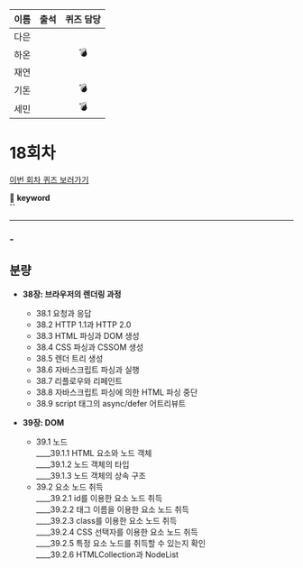 |이름|출석|퀴즈 담당|
|:--:|:--:|:--:|
|다은|||
|하온||💣|
|재연|||
|기돈||💣|
|세민||💣|

# 18회차
<a href="https://github.com/ooheunda/how-to-enjoy/issues/18">이번 회차 퀴즈 보러가기</a>  

📌 **keyword**  
    **``**

<hr> 

### - 
  

## 분량

- **38장: 브라우저의 렌더링 과정**
  - 38.1 요청과 응답
  - 38.2 HTTP 1.1과 HTTP 2.0
  - 38.3 HTML 파싱과 DOM 생성
  - 38.4 CSS 파싱과 CSSOM 생성
  - 38.5 렌더 트리 생성
  - 38.6 자바스크립트 파싱과 실행
  - 38.7 리플로우와 리페인트
  - 38.8 자바스크립트 파싱에 의한 HTML 파싱 중단
  - 38.9 script 태그의 async/defer 어트리뷰트

- **39장: DOM**
  - 39.1 노드  
    ____39.1.1 HTML 요소와 노드 객체  
    ____39.1.2 노드 객체의 타입  
    ____39.1.3 노드 객체의 상속 구조  
  - 39.2 요소 노드 취득  
    ____39.2.1 id를 이용한 요소 노드 취득  
    ____39.2.2 태그 이름을 이용한 요소 노드 취득  
    ____39.2.3 class를 이용한 요소 노드 취득  
    ____39.2.4 CSS 선택자를 이용한 요소 노드 취득  
    ____39.2.5 특정 요소 노드를 취득할 수 있는지 확인  
    ____39.2.6 HTMLCollection과 NodeList  
